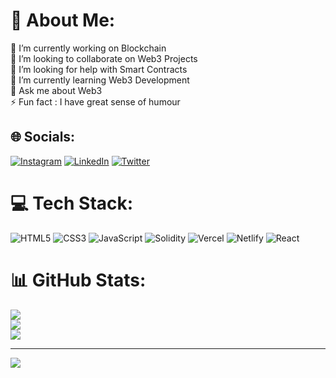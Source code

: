 # 💫 About Me:
🔭 I’m currently working on Blockchain <br>👯 I’m looking to collaborate on Web3 Projects<br>🤝 I’m looking for help with Smart Contracts<br>🌱 I’m currently learning Web3 Development<br>💬 Ask me about Web3<br>⚡ Fun fact : I have great sense of humour


## 🌐 Socials:
[![Instagram](https://img.shields.io/badge/Instagram-%23E4405F.svg?logo=Instagram&logoColor=white)](https://instagram.com/dhruvang_c3) [![LinkedIn](https://img.shields.io/badge/LinkedIn-%230077B5.svg?logo=linkedin&logoColor=white)](https://linkedin.com/in/https://www.linkedin.com/in/dhruvang-choudhari-1732b0252/) [![Twitter](https://img.shields.io/badge/Twitter-%231DA1F2.svg?logo=Twitter&logoColor=white)](https://twitter.com/0xDhruvang) 

# 💻 Tech Stack:
![HTML5](https://img.shields.io/badge/html5-%23E34F26.svg?style=for-the-badge&logo=html5&logoColor=white) ![CSS3](https://img.shields.io/badge/css3-%231572B6.svg?style=for-the-badge&logo=css3&logoColor=white) ![JavaScript](https://img.shields.io/badge/javascript-%23323330.svg?style=for-the-badge&logo=javascript&logoColor=%23F7DF1E) ![Solidity](https://img.shields.io/badge/Solidity-%23363636.svg?style=for-the-badge&logo=solidity&logoColor=white) ![Vercel](https://img.shields.io/badge/vercel-%23000000.svg?style=for-the-badge&logo=vercel&logoColor=white) ![Netlify](https://img.shields.io/badge/netlify-%23000000.svg?style=for-the-badge&logo=netlify&logoColor=#00C7B7) ![React](https://img.shields.io/badge/react-%2320232a.svg?style=for-the-badge&logo=react&logoColor=%2361DAFB)
# 📊 GitHub Stats:
![](https://github-readme-stats.vercel.app/api?username=0xDhruvang&theme=great-gatsby&hide_border=false&include_all_commits=false&count_private=false)<br/>
![](https://github-readme-streak-stats.herokuapp.com/?user=0xDhruvang&theme=great-gatsby&hide_border=false)<br/>
![](https://github-readme-stats.vercel.app/api/top-langs/?username=0xDhruvang&theme=great-gatsby&hide_border=false&include_all_commits=false&count_private=false&layout=compact)

---
[![](https://visitcount.itsvg.in/api?id=0xDhruvang&icon=0&color=7)](https://visitcount.itsvg.in)

<!-- Proudly created with GPRM ( https://gprm.itsvg.in ) -->
